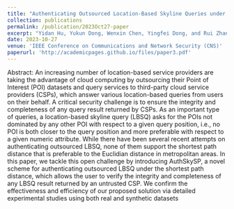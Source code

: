```yaml
---
title: "Authenticating Outsourced Location-Based Skyline Queries under Shortest Path Distance11111111111"
collection: publications
permalink: /publication/2023Oct27-paper
excerpt: "Yidan Hu, Yukun Dong, Wenxin Chen, Yingfei Dong, and Rui Zhang. (2023).Orlando, FL, USA, Oct. 2023(Best Paper Award)."
date: 2023-10-27
venue: 'IEEE Conference on Communications and Network Security (CNS)'
paperurl: 'http://academicpages.github.io/files/paper3.pdf'
---
```


Abstract:
An increasing number of location-based service providers are taking the advantage of cloud computing by outsourcing their Point of Interest (POI) datasets and query services to third-party cloud service providers (CSPs), which answer various location-based queries from users on their behalf. A critical security challenge is to ensure the integrity and completeness of any query result returned by CSPs. As an important type of queries, a location-based skyline query (LBSQ) asks for the POIs not dominated by any other POI with respect to a given query position, i.e., no POI is both closer to the query position and more preferable with respect to a given numeric attribute. While there have been several recent attempts on authenticating outsourced LBSQ, none of them support the shortest path distance that is preferable to the Euclidian distance in metropolitan areas. In this paper, we tackle this open challenge by introducing AuthSkySP, a novel scheme for authenticating outsourced LBSQ under the shortest path distance, which allows the user to verify the integrity and completeness of any LBSQ result returned by an untrusted CSP. We confirm the effectiveness and efficiency of our proposed solution via detailed experimental studies using both real and synthetic datasets
